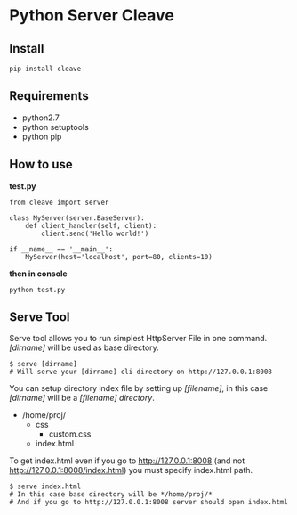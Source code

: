 Python Server Cleave
====================

Install
-------

    pip install cleave


Requirements
------------
 - python2.7
 - python setuptools
 - python pip

How to use
----------
**test.py**
	
    from cleave import server
    
    class MyServer(server.BaseServer):
        def client_handler(self, client):
            client.send('Hello world!')
    
    if __name__ == '__main__':
	    MyServer(host='localhost', port=80, clients=10)

**then in console**

	python test.py
	

Serve Tool
----------
Serve tool allows you to run simplest HttpServer File in one command. *[dirname]* will be used as base directory. 

    $ serve [dirname]
    # Will serve your [dirname] cli directory on http://127.0.0.1:8008
    

You can setup directory index file by setting up *[filename]*, in this case *[dirname]* will be a *[filename] directory*.

 - /home/proj/
    - css
        - custom.css
    - index.html
 
To get index.html even if you go to http://127.0.0.1:8008 (and not http://127.0.0.1:8008/index.html) you must specify index.html path.

    $ serve index.html
    # In this case base directory will be */home/proj/*
    # And if you go to http://127.0.0.1:8008 server should open index.html
